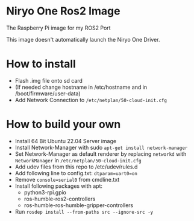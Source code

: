 # Niryo One Ros2 Image
The Raspberry Pi image for my ROS2 Port

This image doesn't automatically launch the Niryo One Driver. 

# How to install
- Flash .img file onto sd card
- (If needed change hostname in /etc/hostname and in /boot/firmware/user-data)
- Add Network Connection to ```/etc/netplan/50-cloud-init.cfg```

# How to build your own
- Install 64 Bit Ubuntu 22.04 Server image
- Install Network-Manager with sudo ``apt-get install network-manager``
- Set Network-Manager as default renderer by replacing ```networkd``` with ```NetworkManager``` in ```/etc/netplan/50-cloud-init.cfg```
- Add udev files from this repo to /etc/udev/rules.d
- Add following line to config.txt: ```dtparam=uart0=on```
- Remove ```console=serial0``` from cmdline.txt
- Install following packages with apt:  
  - python3-rpi.gpio 
  - ros-humble-ros2-controllers
  - ros-humble-ros-humble-gripper-controllers
- Run ```rosdep install --from-paths src --ignore-src -y```
